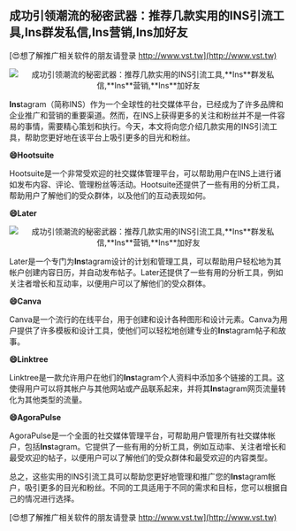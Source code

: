 ## **成功引领潮流的秘密武器：推荐几款实用的INS引流工具,**Ins**群发私信,**Ins**营销,**Ins**加好友**

[😍想了解推广相关软件的朋友请登录 http://www.vst.tw](http://www.vst.tw)

 <center><img src="https://vst.tw/MP4/tuiguang/png/8.png" alt="成功引领潮流的秘密武器：推荐几款实用的INS引流工具,**Ins**群发私信,**Ins**营销,**Ins**加好友"></center>

**Ins**tagram（简称INS）作为一个全球性的社交媒体平台，已经成为了许多品牌和企业推广和营销的重要渠道。然而，在INS上获得更多的关注和粉丝并不是一件容易的事情，需要精心策划和执行。今天，本文将向您介绍几款实用的INS引流工具，帮助您更好地在该平台上吸引更多的目光和粉丝。

**😄Hootsuite**

Hootsuite是一个非常受欢迎的社交媒体管理平台，可以帮助用户在INS上进行诸如发布内容、评论、管理粉丝等活动。Hootsuite还提供了一些有用的分析工具，帮助用户了解他们的受众群体，以及他们的互动表现如何。

**😄Later**

 <center><img src="https://vst.tw/MP4/tuiguang/png/2.png" alt="成功引领潮流的秘密武器：推荐几款实用的INS引流工具,**Ins**群发私信,**Ins**营销,**Ins**加好友"></center>

Later是一个专门为**Ins**tagram设计的计划和管理工具，可以帮助用户轻松地为其帐户创建内容日历，并自动发布帖子。Later还提供了一些有用的分析工具，例如关注者增长和互动率，以便用户可以了解他们的受众群体。

**😄Canva**

Canva是一个流行的在线平台，用于创建和设计各种图形和设计元素。Canva为用户提供了许多模板和设计工具，使他们可以轻松地创建专业的**Ins**tagram帖子和故事。

**😄Linktree**

Linktree是一款允许用户在他们的**Ins**tagram个人资料中添加多个链接的工具。这使得用户可以将其帐户与其他网站或产品联系起来，并将其**Ins**tagram网页流量转化为其他类型的流量。

**😄AgoraPulse**

AgoraPulse是一个全面的社交媒体管理平台，可帮助用户管理所有社交媒体帐户，包括**Ins**tagram。它提供了一些有用的分析工具，例如互动率、关注者增长和最受欢迎的帖子，以便用户可以了解他们的受众群体和最受欢迎的内容类型。

总之，这些实用的INS引流工具可以帮助您更好地管理和推广您的**Ins**tagram帐户，吸引更多的目光和粉丝。不同的工具适用于不同的需求和目标，您可以根据自己的情况进行选择。

[😍想了解推广相关软件的朋友请登录 http://www.vst.tw](http://www.vst.tw)



